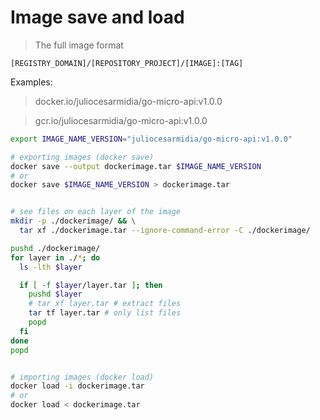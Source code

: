 # Image save and load

> The full image format

`[REGISTRY_DOMAIN]/[REPOSITORY_PROJECT]/[IMAGE]:[TAG]`

Examples:

> docker.io/juliocesarmidia/go-micro-api:v1.0.0

> gcr.io/juliocesarmidia/go-micro-api:v1.0.0

```bash
export IMAGE_NAME_VERSION="juliocesarmidia/go-micro-api:v1.0.0"

# exporting images (docker save)
docker save --output dockerimage.tar $IMAGE_NAME_VERSION
# or
docker save $IMAGE_NAME_VERSION > dockerimage.tar


# see files on each layer of the image
mkdir -p ./dockerimage/ && \
  tar xf ./dockerimage.tar --ignore-command-error -C ./dockerimage/

pushd ./dockerimage/
for layer in ./*; do
  ls -lth $layer

  if [ -f $layer/layer.tar ]; then
    pushd $layer
    # tar xf layer.tar # extract files
    tar tf layer.tar # only list files
    popd
  fi
done
popd


# importing images (docker load)
docker load -i dockerimage.tar
# or
docker load < dockerimage.tar
```
